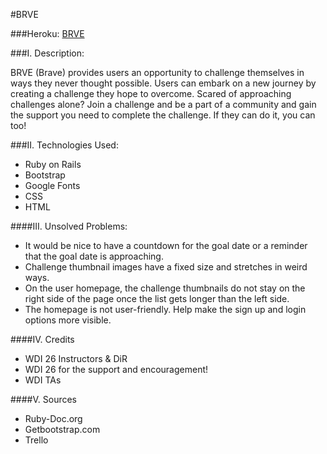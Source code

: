 #BRVE

###Heroku: [BRVE](http://hungrypenguin.bitballoon.com)

###I. Description: 

BRVE (Brave) provides users an opportunity to challenge themselves in ways they never thought possible. Users can embark on a new journey by creating a challenge they hope to overcome. Scared of approaching challenges alone? Join a challenge and be a part of a community and gain the support you need to complete the challenge. If they can do it, you can too! 

###II. Technologies Used:

* Ruby on Rails
* Bootstrap
* Google Fonts
* CSS
* HTML

####III. Unsolved Problems:

* It would be nice to have a countdown for the goal date or a reminder that the goal date is approaching. 
* Challenge thumbnail images have a fixed size and stretches in weird ways.
* On the user homepage, the challenge thumbnails do not stay on the right side of the page once the list gets longer than the left side.
* The homepage is not user-friendly. Help make the sign up and login options more visible. 


####IV. Credits 

* WDI 26 Instructors & DiR
* WDI 26 for the support and encouragement!
* WDI TAs

####V. Sources

* Ruby-Doc.org
* Getbootstrap.com
* Trello

